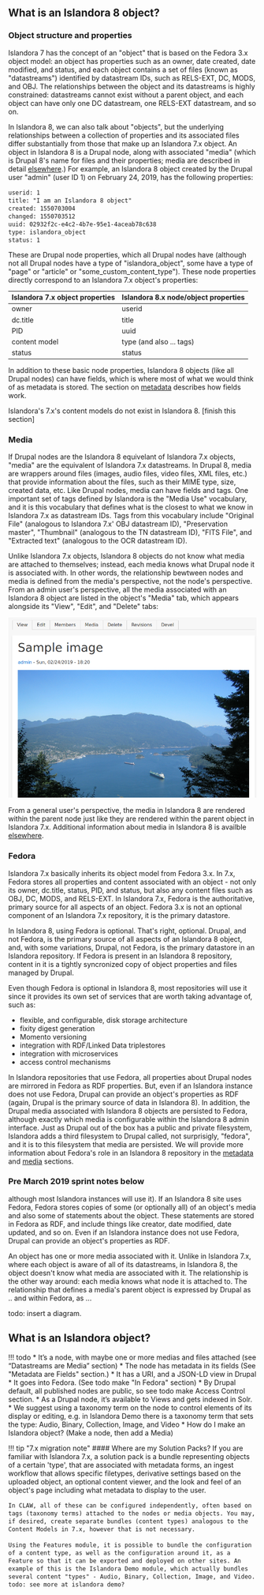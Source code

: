 ## What is an Islandora 8 object?

### Object structure and properties

Islandora 7 has the concept of an "object" that is based on the Fedora 3.x object model: an object has properties such as an owner, date created, date modified, and status, and each object contains a set of files (known as "datastreams") identified by datastream IDs, such as RELS-EXT, DC, MODS, and OBJ. The relationships between the object and its datastreams is highly constrained: datastreams cannot exist without a parent object, and each object can have only one DC datastream, one RELS-EXT datastream, and so on.

In Islandora 8, we can also talk about "objects", but the underlying relationships between a collection of properties and its associated files differ substantially from those that make up an Islandora 7.x object. An object in Islandora 8 is a Drupal node, along with associated "media" (which is Drupal 8's name for files and their properties; media are described in detail [elsewhere](datastreams.md).) For example, an Islandora 8 object created by the Drupal user "admin" (user ID 1) on February 24, 2019, has the following properties:

```
userid: 1
title: "I am an Islandora 8 object"
created: 1550703004
changed: 1550703512
uuid: 02932f2c-e4c2-4b7e-95e1-4aceab78c638
type: islandora_object
status: 1
```

These are Drupal node properties, which all Drupal nodes have (although not all Drupal nodes have a type of "islandora_object", some have a type of "page" or "article" or "some_custom_content_type"). These node properties directly correspond to an Islandora 7.x object's properties:

Islandora 7.x object properties | Islandora 8.x node/object properties
------------ | -------------
owner | userid
dc.title | title
PID | uuid
content model | type (and also ... tags)
status | status

In addition to these basic node properties, Islandora 8 objects (like all Drupal nodes) can have fields, which is where most of what we would think of as metadata is stored. The section on [metadata](metadata.md) describes how fields work.

Islandora's 7.x's content models do not exist in Islandora 8. [finish this section]

### Media

If Drupal nodes are the Islandora 8 equivelant of Islandora 7.x objects, "media" are the equivalent of Islandora 7.x datastreams. In Drupal 8, media are wrappers around files (images, audio files, video files, XML files, etc.) that provide information about the files, such as their MIME type, size, created data, etc. Like Drupal nodes, media can have fields and tags. One important set of tags defined by Islandora is the "Media Use" vocabulary, and it is this vocabulary that defines what is the closest to what we know in Islandora 7.x as datastream IDs. Tags from this vocabulary include "Original File" (analogous to Islandora 7.x' OBJ datastream ID), "Preservation master", "Thumbnail" (analogous to the TN datastream ID), "FITS File", and "Extracted text" (analogous to the OCR datastream ID).

Unlike Islandora 7.x objects, Islandora 8 objects do not know what media are attached to themselves; instead, each media knows what Drupal node it is associated with. In other words, the relationship bewtween nodes and media is defined from the media's perspective, not the node's perspective. From an admin user's perspective, all the media associated with an Islandora 8 object are listed in the object's "Media" tab, which appears alongside its "View", "Edit", and "Delete" tabs:

![Media tab](../assets/media_tab.png)


From a general user's perspective, the media in Islandora 8 are rendered within the parent node just like they are rendered within the parent object in Islandora 7.x. Additional information about media in Islandora 8 is availble [elsewhere](datastreams.md).

### Fedora

Islandora 7.x basically inherits its object model from Fedora 3.x. In 7.x, Fedora stores all properties and content associated with an object - not only its owner, dc.title, status, PID, and status, but also any content files such as OBJ, DC, MODS, and RELS-EXT. In Islandora 7.x, Fedora is the authoritative, primary source for all aspects of an object. Fedora 3.x is not an optional component of an Islandora 7.x repository, it is the primary datastore.

In Islandora 8, using Fedora is optional. That's right, optional. Drupal, and not Fedora, is the primary source of all aspects of an Islandora 8 object, and, with some variations, Drupal, not Fedora, is the primary datastore in an Islandora repository. If Fedora is present in an Islandora 8 repository, content in it is a tightly syncronized copy of object properties and files managed by Drupal.

Even though Fedora is optional in Islandora 8, most repositories will use it since it provides its own set of services that are worth taking advantage of, such as:

* flexible, and configurable, disk storage architecture
* fixity digest generation
* Momento versioning
* integration with RDF/Linked Data triplestores
* integration with microservices
* access control mechanisms

In Islandora repositories that use Fedora, all properties about Drupal nodes are mirrored in Fedora as RDF properties. But, even if an Islandora instance does not use Fedora, Drupal can provide an object's properties as RDF (again, Drupal is the primary source of data in Islandora 8). In addition, the Drupal media associated with Islandora 8 objects are persisted to Fedora, although exactly which media is configurable within the Islandora 8 admin interface. Just as Drupal out of the box has a public and private filesystem, Islandora adds a third filesystem to Drupal called, not surprisigly, "fedora", and it is to this filesystem that media are persisted. We will provide more information about Fedora's role in an Islandora 8 repository in the [metadata](metadata.md) and [media](media.md) sections.


### Pre March 2019 sprint notes below

although most Islandora instances will use it). If an Islandora 8 site uses Fedora, Fedora stores copies of some (or optionally all) of an object's media and also some of statements about the object. These statements are stored in Fedora as RDF, and include things like creator, date modified, date updated, and so on. Even if an Islandora instance does not use Fedora, Drupal can provide an object's properties as RDF.

An object has one or more media associated with it. Unlike in Islandora 7.x, where each object is aware of all of its datastreams, in Islandora 8, the object doesn't know what media are associated with it. The relationship is the other way around: each media knows what node it is attached to. The relationship that defines a media's parent object is expressed by Drupal as .. and within Fedora, as ...

todo: insert a diagram.

## What is an Islandora object?

!!! todo
    * It’s a node, with maybe one or more medias and files attached (see “Datastreams are Media” section)
    * The node has metadata in its fields (See "Metadata are Fields" section.)
    * It has a URI, and a JSON-LD view in Drupal
    * It goes into Fedora. (See todo make "In Fedora" section)
    * By Drupal default, all published nodes are public, so see todo make Access Control section.
    * As a Drupal node, it’s available to Views and gets indexed in Solr.
    * We suggest using a taxonomy term on the node to control elements of its display or editing, e.g. in Islandora Demo there is a taxonomy term that sets the type: Audio, Binary, Collection, Image, and Video
    * How do I make an Islandora object? (Make a node, then add a Media)


!!! tip "7.x migration note"
    #### Where are my Solution Packs?
    If you are familiar with Islandora 7.x, a solution pack is a bundle representing objects of a certain 'type', that are associated with metadata forms, an ingest workflow that allows specific filetypes, derivative settings based on the uploaded object, an optional content viewer, and the look and feel of an object's page including what metadata to display to the user.

    In CLAW, all of these can be configured independently, often based on tags (taxonomy terms) attached to the nodes or media objects. You may, if desired, create separate bundles (content types) analogous to the Content Models in 7.x, however that is not necessary.

    Using the Features module, it is possible to bundle the configuration of a content type, as well as the configuration around it, as a Feature so that it can be exported and deployed on other sites. An example of this is the Islandora Demo module, which actually bundles several content "types" - Audio, Binary, Collection, Image, and Video. todo: see more at islandora demo?
